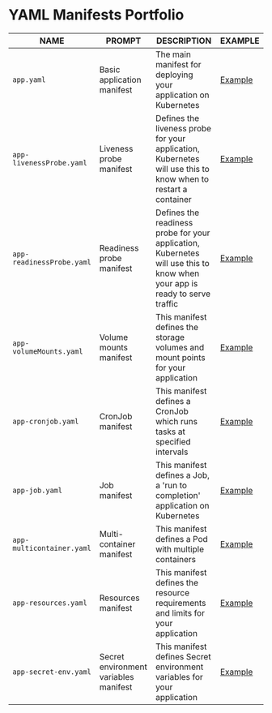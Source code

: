 # YAML Manifests Portfolio

| NAME | PROMPT | DESCRIPTION | EXAMPLE |
| --- | --- | --- | --- |
| `app.yaml` | Basic application manifest | The main manifest for deploying your application on Kubernetes | [Example](./yaml/app.yaml)
| `app-livenessProbe.yaml` | Liveness probe manifest | Defines the liveness probe for your application, Kubernetes will use this to know when to restart a container | [Example](./yaml/app-livenessProbe.yaml)
| `app-readinessProbe.yaml` | Readiness probe manifest | Defines the readiness probe for your application, Kubernetes will use this to know when your app is ready to serve traffic | [Example](./yaml/app-readinessProbe.yaml)
| `app-volumeMounts.yaml` | Volume mounts manifest | This manifest defines the storage volumes and mount points for your application | [Example](./yaml/app-volumeMounts.yaml)
| `app-cronjob.yaml` | CronJob manifest | This manifest defines a CronJob which runs tasks at specified intervals | [Example](./yaml/app-cronjob.yaml)
| `app-job.yaml` | Job manifest | This manifest defines a Job, a 'run to completion' application on Kubernetes | [Example](./yaml/app-job.yaml)
| `app-multicontainer.yaml` | Multi-container manifest | This manifest defines a Pod with multiple containers | [Example](./yaml/app-multicontainer.yaml)
| `app-resources.yaml` | Resources manifest | This manifest defines the resource requirements and limits for your application | [Example](./yaml/app-resources.yaml)
| `app-secret-env.yaml` | Secret environment variables manifest | This manifest defines Secret environment variables for your application | [Example](./yaml/app-secret-env.yaml)
